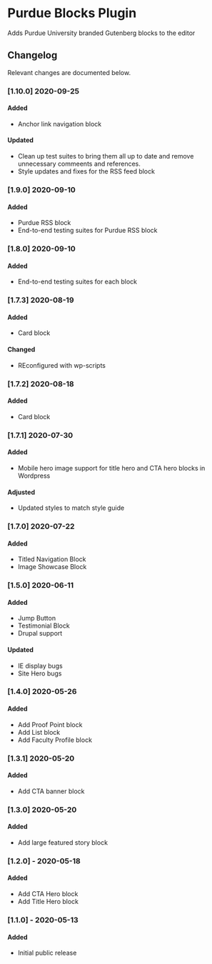 # Purdue Blocks Plugin

Adds Purdue University branded Gutenberg blocks to the editor

## Changelog

Relevant changes are documented below.

### [1.10.0] 2020-09-25
#### Added
- Anchor link navigation block

#### Updated
- Clean up test suites to bring them all up to date and remove unnecessary commeents and references.
- Style updates and fixes for the RSS feed block

### [1.9.0] 2020-09-10
#### Added
- Purdue RSS block
- End-to-end testing suites for Purdue RSS block

### [1.8.0] 2020-09-10
#### Added
- End-to-end testing suites for each block

### [1.7.3] 2020-08-19
#### Added
- Card block
#### Changed
- REconfigured with wp-scripts

### [1.7.2] 2020-08-18
#### Added
- Card block

### [1.7.1] 2020-07-30
#### Added
- Mobile hero image support for title hero and CTA hero blocks in Wordpress
#### Adjusted
- Updated styles to match style guide

### [1.7.0] 2020-07-22
#### Added
- Titled Navigation Block
- Image Showcase Block

### [1.5.0] 2020-06-11
#### Added
- Jump Button
- Testimonial Block
- Drupal support
#### Updated
- IE display bugs
- Site Hero bugs

### [1.4.0] 2020-05-26
#### Added
- Add Proof Point block
- Add List block
- Add Faculty Profile block

### [1.3.1] 2020-05-20
#### Added
- Add CTA banner block

### [1.3.0] 2020-05-20
#### Added
- Add large featured story block

### [1.2.0] - 2020-05-18
#### Added
- Add CTA Hero block
- Add Title Hero block

### [1.1.0] - 2020-05-13
#### Added
- Initial public release


